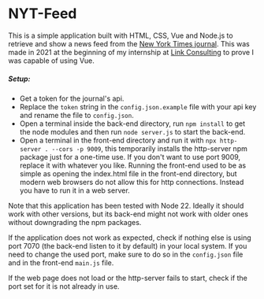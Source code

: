 # NYT-Feed
This is a simple application built with HTML, CSS, Vue and Node.js to retrieve and show a news feed from the [New York Times journal](https://www.nytimes.com/). This was made in 2021 at the beginning of my internship at [Link Consulting](https://linkconsulting.com/) to prove I was capable of using Vue.

##### Setup:
- Get a token for the journal's api.
- Replace the `token` string in the `config.json.example` file with your api key and rename the file to `config.json`.
- Open a terminal inside the back-end directory, run `npm install` to get the node modules and then run `node server.js` to start the back-end.
- Open a terminal in the front-end directory and run it with `npx http-server . --cors -p 9009`, this temporarily installs the http-server npm package just for a one-time use. If you don't want to use port 9009, replace it with whatever you like. Running the front-end used to be as simple as opening the index.html file in the front-end directory, but modern web browsers do not allow this for http connections. Instead you have to run it in a web server.

Note that this application has been tested with Node 22. Ideally it should work with other versions, but its back-end might not work with older ones without downgrading the npm packages.

If the application does not work as expected, check if nothing else is using port 7070 (the back-end listen to it by default) in your local system. If you need to change the used port, make sure to do so in the `config.json` file and in the front-end `main.js` file.

If the web page does not load or the http-server fails to start, check if the port set for it is not already in use.